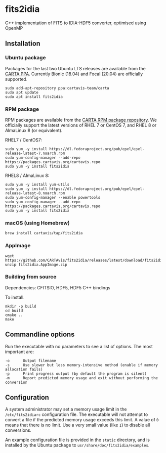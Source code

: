 # fits2idia

C++ implementation of FITS to IDIA-HDF5 converter, optimised using OpenMP

## Installation

### Ubuntu package

Packages for the last two Ubuntu LTS releases are available from the [CARTA PPA](https://launchpad.net/~cartavis-team/+archive/ubuntu/carta). Currently Bionic (18.04) and Focal (20.04) are officially supported.

    sudo add-apt-repository ppa:cartavis-team/carta
    sudo apt update
    sudo apt install fits2idia

### RPM package

RPM packages are available from the [CARTA RPM package repository](https://packages.cartavis.org/). We officially support the latest versions of RHEL 7 or CentOS 7, and RHEL 8 or AlmaLinux 8 (or equivalent).

RHEL7 / CentOS7:

    sudo yum -y install https://dl.fedoraproject.org/pub/epel/epel-release-latest-7.noarch.rpm
    sudo yum-config-manager --add-repo https://packages.cartavis.org/cartavis.repo
    sudo yum -y install fits2idia

RHEL8 / AlmaLinux 8:

    sudo yum -y install yum-utils
    sudo yum -y install https://dl.fedoraproject.org/pub/epel/epel-release-latest-8.noarch.rpm
    sudo yum-config-manager --enable powertools
    sudo yum-config-manager --add-repo https://packages.cartavis.org/cartavis.repo
    sudo yum -y install fits2idia

### macOS (using Homebrew)

    brew install cartavis/tap/fits2idia

### AppImage

    wget https://github.com/CARTAvis/fits2idia/releases/latest/download/fits2idia.AppImage.zip
    unzip fits2idia.AppImage.zip

### Building from source

Dependencies: CFITSIO, HDF5, HDF5 C++ bindings

To install:

    mkdir -p build
    cd build
    cmake ..
    make

## Commandline options

Run the executable with no parameters to see a list of options. The most 
important are:

```
-o      Output filename
-s      Use slower but less memory-intensive method (enable if memory allocation fails)
-p      Print progress output (by default the program is silent)
-m      Report predicted memory usage and exit without performing the conversion
```

## Configuration

A system administrator may set a memory usage limit in the `/etc/fits2idiarc`
configuration file. The executable will not attempt to convert a file if the
predicted memory usage exceeds this limit. A value of `0` means that there is no
limit. Use a very small value (like `1`) to disable all conversions.

An example configuration file is provided in the `static` directory, and is 
installed by the Ubuntu package to `usr/share/doc/fits2idia/examples`.
